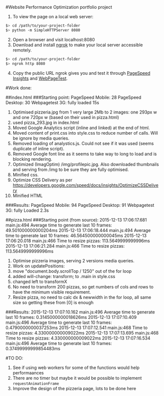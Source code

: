 #Website Performance Optimization portfolio project

1. To view the page on a local web server:
  ```bash
  $> cd /path/to/your-project-folder
  $> python -m SimpleHTTPServer 8080
  ```

2. Open a browser and visit localhost:8080
3. Download and install [ngrok](https://ngrok.com/) to make your local server accessible remotely.

  ``` bash
  $> cd /path/to/your-project-folder
  $> ngrok http 8080
  ```

4. Copy the public URL ngrok gives you and test it through [PageSpeed Insights](https://developers.google.com/speed/pagespeed/insights/) and [WebPageTest](http://www.webpagetest.org/).

#Work done:

##index.html
###Starting point:
	PageSpeed Mobile: 28
	PageSpeed Desktop: 30
	Webpagetest 3G: fully loaded 15s

1. Optimised pizzeria.jpg from 1 very large 2Mb to 2 images: one 293px w and one 720px w (based on their used in pizza.html)
2. used pizza_293.jpg in index.html
3. Moved Google Analytics script (inline and linked) at the end of html.
4. Moved content of print.css into style.css to reduce number of calls. Will be ignore by media queries.
5. Removed loading of analystics.js. Could not see if it was used (seems duplicate of  inline script).
6. Removed Google font line as it seems to take way to long to load and is blocking rendering.
7. Optimized (ImagOptim) /img/profilepic.jpg. Also downloaded thumbnails and serving from /img to be sure they are fully optimised.
8. Minified css.
9. Optimize CSS Delivery as per https://developers.google.com/speed/docs/insights/OptimizeCSSDelivery
10. Minified HTML

###Results:
	PageSpeed Mobile: 94
	PageSpeed Desktop: 91
	Webpagetest 3G: fully Loaded 2.3s

##pizza.html
###Starting point (from source):
	2015-12-13 17:06:17.681 main.js:494 Average time to generate last 10 frames: 49.501000000000204ms
	2015-12-13 17:06:18.444 main.js:494 Average time to generate last 10 frames: 46.564500000000045ms
	2015-12-13 17:06:20.018 main.js:466 Time to resize pizzas: 113.5649999999996ms
	2015-12-13 17:06:21.284 main.js:466 Time to resize pizzas: 113.5649999999996ms

1. Optimise pizzeria images, serving 2 versions media queries.
2. Work on updatePositions:
  1. move "document.body.scrollTop / 1250" out of the for loop
  2. added will-change: transform; to .main in style.css
  3. changed left to transformX
  4. No need to transform 200 pizzas, so get numbers of cols and rows to have the minimum visible requirement.
  5. Resize pizza, no need to calc dx & newwidth in the for loop, all same size so getting these from [0] is enough

###Results:
	2015-12-13 17:07:10.162 main.js:496 Average time to generate last 10 frames: 0.3145000000018626ms
	2015-12-13 17:07:10.409 main.js:496 Average time to generate last 10 frames: 0.4790000000037253ms
	2015-12-13 17:07:12.541 main.js:468 Time to resize pizzas: 4.330000000009022ms
	2015-12-13 17:07:13.695 main.js:468 Time to resize pizzas: 4.330000000009022ms
	2015-12-13 17:07:16.534 main.js:496 Average time to generate last 10 frames: 0.37499999999854483ms

#TO DO:
1. See if using web workers for some of the functions would help performaances
2. There are no timer but maybe it would be possible to implement ```requestAnimationFrame```
3. Improve the design of the pizzeria page, lots to be done here

